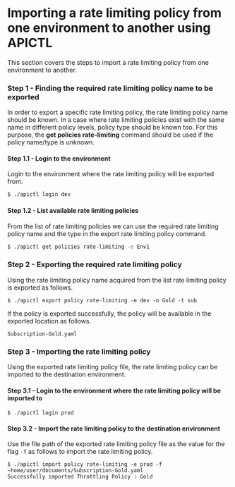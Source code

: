 # Importing a rate limiting policy from one environment to another using APICTL

This section covers the steps to import a rate limiting policy from one environment to another.

### Step 1 - Finding the required rate limiting policy name to be exported

In order to export a specific rate limiting policy, the rate limiting policy name should be known. In a case where rate limiting policies exist with the same name in different policy levels, policy type should be known too. For this purpose, the **get policies rate-limiting** command should be used if the policy name/type is unknown.

#### Step 1.1 - Login to the environment

Login to the environment where the rate limiting policy will be exported from.

```bash
$ ./apictl login dev

```

#### Step 1.2 - List available rate limiting policies

From the list of rate limiting policies we can use the required rate limiting policy name and the type in the export rate limiting policy command.

```bash
$ ./apictl get policies rate-limiting -e Env1
```

### Step 2 - Exporting the required rate limiting policy

Using the rate limiting policy name acquired from the list rate limiting policy is exported as follows.

```
$ ./apictl export policy rate-limiting -e dev -n Gold -t sub
```

If the policy is exported successfully, the policy will be available in the exported location as follows.

```
Subscription-Gold.yaml
```

### Step 3 - Importing the rate limiting policy

Using the exported rate limiting policy file, the rate limiting policy can be imported to the destination environment.

#### Step 3.1 - Login to the environment where the rate limiting policy will be imported to

```
$ ./apictl login prod
```

#### Step 3.2 - Import the rate limiting policy to the destination environment

Use the file path of the exported rate limiting policy file as the value for the flag `-f` as follows to import the rate limiting policy.

```
$ ./apictl import policy rate-limiting -e prod -f ~home/user/documents/Subscription-Gold.yaml
Successfully imported Throttling Policy : Gold
```
